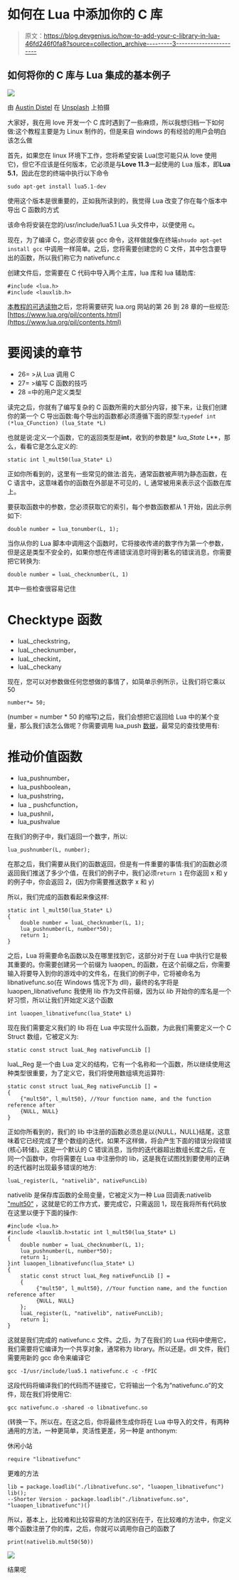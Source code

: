 # 如何在 Lua 中添加你的 C 库

> 原文：<https://blog.devgenius.io/how-to-add-your-c-library-in-lua-46fd246f0fa8?source=collection_archive---------3----------------------->

## 如何将你的 C 库与 Lua 集成的基本例子

![](img/19f90dc0c9267d76775dcd62e53a022b.png)

由 [Austin Distel](https://unsplash.com/@austindistel?utm_source=medium&utm_medium=referral) 在 [Unsplash](https://unsplash.com?utm_source=medium&utm_medium=referral) 上拍摄

大家好，我在用 love 开发一个 C 库时遇到了一些麻烦，所以我想归档一下如何做:这个教程主要是为 Linux 制作的，但是来自 windows 的有经验的用户会明白该怎么做

首先，如果您在 linux 环境下工作，您将希望安装 Lua(您可能只从 love 使用它)，但它不应该是任何版本，它必须是与**Love 11.3**一起使用的 Lua 版本，即**Lua 5.1**，因此在您的终端中执行以下命令

```
sudo apt-get install lua5.1-dev
```

使用这个版本是很重要的，正如我所读到的，我觉得 Lua 改变了你在每个版本中导出 C 函数的方式

该命令将安装在您的/usr/include/lua5.1 Lua 头文件中，以便使用 c。

现在，为了编译 C，您必须安装 gcc 命令，这样做就像在终端`shsudo apt-get install gcc` 中调用一样简单。之后，您将需要创建您的 C 文件，其中包含要导出的函数，所以我们称它为 nativefunc.c

创建文件后，您需要在 C 代码中导入两个主库，lua 库和 lua 辅助库:

```
#include <lua.h>
#include <lauxlib.h>
```

[本教程的可选读物](在编写更复杂的函数时，您将需要它)之后，您将需要研究 lua.org 网站的第 26 到 28 章的一些规范:[https://www.lua.org/pil/contents.html](https://www.lua.org/pil/contents.html)

# 要阅读的章节

*   26= >从 Lua 调用 C
*   27= >编写 C 函数的技巧
*   28 =中的用户定义类型

读完之后，你就有了编写复杂的 C 函数所需的大部分内容，接下来，让我们创建你的第一个 C 导出函数:每个导出的函数都必须遵循下面的原型:`typedef int (*lua_CFunction) (lua_State *L)`

也就是说:定义一个函数，它的返回类型是**int**，收到的参数是* *lua_State* L**，那么，看看它是怎么定义的:

```
static int l_mult50(lua_State* L)
```

正如你所看到的，这里有一些常见的做法:首先，通常函数被声明为静态函数，在 C 语言中，这意味着你的函数在外部是不可见的，l_ 通常被用来表示这个函数在库上。

要获取函数中的参数，您必须获取它的索引，每个参数函数都从 1 开始，因此示例如下:

```
double number = lua_tonumber(L, 1);
```

当你从你的 Lua 脚本中调用这个函数时，它将接收传递的数字作为第一个参数，但是这是类型不安全的，如果你想在传递错误消息时得到著名的错误消息，你需要把它转换为:

```
double number = luaL_checknumber(L, 1)
```

其中一些检查很容易记住

# Checktype 函数

*   luaL_checkstring，
*   luaL_checknumber，
*   luaL_checkint，
*   luaL_checkany

现在，您可以对参数做任何您想做的事情了，如简单示例所示，让我们将它乘以 50

```
number*= 50;
```

(number = number * 50 的缩写)之后，我们会想把它返回给 Lua 中的某个变量，那么我们该怎么做呢？你需要调用 lua_push [数据](https://github.com/MrcSnm/How-to-add-your-C-Library-in-Lua/blob/master/value)，最常见的查找使用有:

# 推动价值函数

*   lua_pushnumber，
*   lua_pushboolean，
*   lua_pushstring，
*   lua _ pushcfunction，
*   lua_pushnil，
*   lua_pushvalue

在我们的例子中，我们返回一个数字，所以:

```
lua_pushnumber(L, number);
```

在那之后，我们需要从我们的函数返回，但是有一件重要的事情:我们的函数必须返回我们推送了多少个值，在我们的例子中，我们必须`return 1` 在你返回 x 和 y 的例子中，你会返回 2，(因为你需要推送数字 x 和 y)

所以，我们完成的函数看起来像这样:

```
static int l_mult50(lua_State* L)
{
    double number = luaL_checknumber(L, 1);
    lua_pushnumber(L, number*50);
    return 1;
}
```

之后，Lua 将需要命名函数以及在哪里找到它，这部分对于在 Lua 中执行它是极其重要的。你需要创建另一个前缀为 luaopen_ 的函数，在这个前缀之后，你需要输入将要导入到你的游戏中的文件名，在我们的例子中，它将被命名为 libnativefunc.so(在 Windows 情况下为 dll)，最终的名字将是 luaopen_libnativefunc 我使用 lib 作为文件前缀，因为以 _lib_ 开始你的库名是一个好习惯，所以让我们开始定义这个函数

```
int luaopen_libnativefunc(lua_State* L)
```

现在我们需要定义我们的 lib 将在 Lua 中实现什么函数，为此我们需要定义一个 C Struct 数组，它被定义为:

```
static const struct luaL_Reg nativeFuncLib []
```

luaL_Reg 是一个由 Lua 定义的结构，它有一个名称和一个函数，所以继续使用这种类型很重要，为了定义它，我们将使用数组填充运算符:

```
static const struct luaL_Reg nativeFuncLib [] =
{
    {"mult50", l_mult50}, //Your function name, and the function reference after
    {NULL, NULL}
}
```

正如你所看到的，我们的 lib 中注册的函数必须总是以{NULL，NULL}结尾，这意味着它已经完成了整个数组的迭代，如果不这样做，将会产生下面的错误分段错误(核心转储)。这是一个默认的 C 错误消息，当你的迭代器超出数组长度之后，在同一个函数中，你将需要在 Lua 中注册你的 lib，这是我在试图找到要使用的正确的迭代器时出现最多错误的地方:

```
luaL_register(L, "nativelib", nativeFuncLib)
```

nativelib 是保存库函数的全局变量，它被定义为一种 Lua 回调表:nativelib ["mult50"](https://github.com/MrcSnm/How-to-add-your-C-Library-in-Lua/blob/master) ，这就是它的工作方式，要完成它，只需返回 1，现在我将所有代码放在这里以便于下面的操作:

```
#include <lua.h>
#include <lauxlib.h>static int l_mult50(lua_State* L)
{
    double number = luaL_checknumber(L, 1);
    lua_pushnumber(L, number*50);
    return 1;
}int luaopen_libnativefunc(lua_State* L)
{
    static const struct luaL_Reg nativeFuncLib [] =
    {
         {"mult50", l_mult50}, //Your function name, and the function reference after
         {NULL, NULL}
    };
    luaL_register(L, "nativelib", nativeFuncLib);
    return 1;
}
```

这就是我们完成的 nativefunc.c 文件。之后，为了在我们的 Lua 代码中使用它，我们需要将它编译为一个共享对象，通常称为 library。所以还是。dll 文件，我们需要用新的 gcc 命令来编译它

```
gcc -I/usr/include/lua5.1 nativefunc.c -c -fPIC
```

这段代码将编译我们的代码而不链接它，它将输出一个名为“nativefunc.o”的文件，现在我们将使用它:

```
gcc nativefunc.o -shared -o libnativefunc.so
```

(转换一下。所以在。在这之后，你将最终生成你将在 Lua 中导入的文件，有两种通用的方法，一种更简单，灵活性更差，另一种是 anthonym:

休闲小站

```
require "libnativefunc"
```

更难的方法

```
lib = package.loadlib("./libnativefunc.so", "luaopen_libnativefunc")
lib();
--Shorter Version - package.loadlib("./libnativefunc.so", "luaopen_libnativefunc")()
```

所以，基本上，比较难和比较容易的方法的区别在于，在比较难的方法中，你定义哪个函数注册了你的库，之后，你就可以调用你自己的函数了

```
print(nativelib.mult50(50))
```

![](img/042488e35de5e9aaca4ab1b46534f41e.png)

结果呢